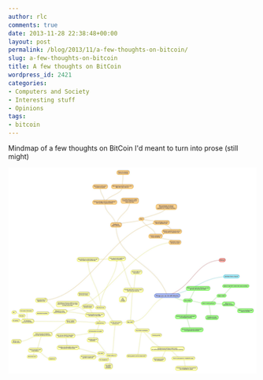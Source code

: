 ```yaml
---
author: rlc
comments: true
date: 2013-11-28 22:38:48+00:00
layout: post
permalink: /blog/2013/11/a-few-thoughts-on-bitcoin/
slug: a-few-thoughts-on-bitcoin
title: A few thoughts on BitCoin
wordpress_id: 2421
categories:
- Computers and Society
- Interesting stuff
- Opinions
tags:
- bitcoin
---
```


Mindmap of a few thoughts on BitCoin I'd meant to turn into prose (still might)

<!--more-->

[![20131128-173715.jpg](/assets/2013/11/20131128-173715.jpg)](/assets/2013/11/20131128-173715.jpg)
